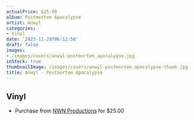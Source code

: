 ```yaml
---
actualPrice: $25.00
album: Postmortem Apocalypse
artist: Anwyl
categories:
- Vinyl
date: '2023-11-29T06:12:58'
draft: false
images:
- /images/covers/anwyl-postmortem_apocalypse.jpg
inStock: true
thumbnailImage: /images/covers/anwyl-postmortem_apocalypse-thumb.jpg
title: Anwyl - Postmortem Apocalypse
---
```


## Vinyl
* Purchase from [NWN Productions](http://shop.nwnprod.com/index.php?route=product/product&path=75&product_id=26695&sort=pd.name&order=ASC) for $25.00
